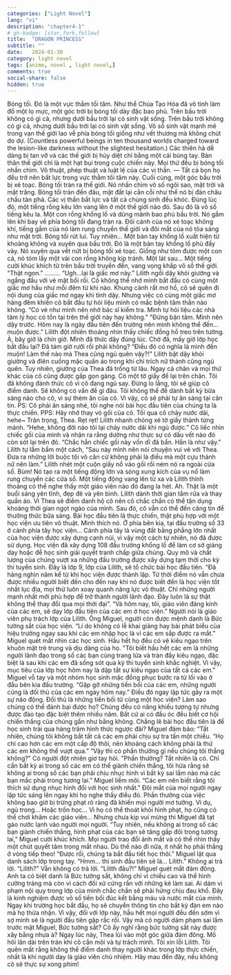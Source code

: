 ```yaml
---
categories: ["Light Novel"]
lang: "vi"
description: "chapter4-1"
# gh-badge: [star,fork,follow]
title:  "DRAGON PRINCESS"
subtitle: ""
date:   2024-01-30
category: light novel
tags: [anime, novel , light novel,]
comments: true
social-share: false
hidden: true
---
```

Bóng tối.
Đó là một vực thẳm tối tăm.
Như thể Chúa Tạo Hóa đã vô tình làm đổ một lọ mực, một góc trời bị bóng tối dày đặc bao phủ.
Trên bầu trời không có gì cả, nhưng dưới bầu trời lại có sinh vật sống.
Trên bầu trời không có gì cả, nhưng dưới bầu trời lại có sinh vật sống.
Vô số sinh vật mạnh mẽ trong vạn thế giới lao về phía bóng tối giống như vết thương mà không chút do dự. (Countless powerful beings in ten thousand worlds charged toward the lesion-like darkness without the slightest hesitation.)
Các thiên hà dễ dàng bị tan vỡ và các thế giới bị hủy diệt chỉ bằng một cái búng tay.
Bản thân thế giới chỉ là một hạt bụi trong cuộc chiến này.
Mọi thứ đều bị bóng tối nhấn chìm.
Võ thuật, phép thuật và luật lệ của các vị thần.
— Tất cả bọn họ đều trở nên bất lực trong vực thẳm tối tăm này.
Cuối cùng, một góc bầu trời bị xé toạc.
Bóng tối tràn ra thế giới.
Nó nhấn chìm vô số ngôi sao, mặt trời và mặt trăng.
Bóng tối tràn đến đâu, mặt đất lại cằn cỗi như thể nó bị đàn châu chấu tàn phá.
Các vị thần bất lực và tất cả chúng sinh đều khóc.
Đúng lúc đó, một tiếng rồng kêu lớn vang lên ở một thế giới nào đó.
Sau đó là vô số tiếng kêu la.
Một con rồng khổng lồ và dũng mãnh bao phủ bầu trời.
Nó gầm lên khi bay về phía bóng tối đang tràn ra.
Đôi cánh của nó xé toạc không khí, tiếng gầm của nó làm rung chuyển thế giới và đôi mắt của nó tỏa sáng như mặt trời.
Bóng tối rút lui.
Tuy nhiên…
Một bàn tay khổng lồ xuất hiện từ khoảng không và xuyên qua bầu trời.
Đó là một bàn tay khổng lồ phủ đầy vảy.
Nó xuyên qua vết nứt bị bóng tối xé toạc.
Giống như tóm được một con cá, nó tóm lấy một vài con rồng không kịp tránh.
Một lát sau…
Một tiếng cười khúc khích từ trên bầu trời truyền đến, vang vọng khắp vô số thế giới.
“Thật ngon.”
………
“Ugh…lại là giấc mơ này.”
Lilith ngồi dậy khỏi giường và ngẩng đầu với vẻ mặt bối rối.
Cô không thể nhớ mình bắt đầu có cùng một giấc mơ hầu như mỗi đêm từ khi nào.
Khung cảnh rất mơ hồ, cô sẽ quên đi nội dung của giấc mơ ngay khi tỉnh dậy.
Nhưng việc có cùng một giấc mơ hàng đêm khiến cô bắt đầu tự hỏi liệu mình có mắc bệnh tâm thần nào không.
“Có vẻ như mình nên nhờ bác sĩ kiểm tra. Mình tự hỏi liệu các nhà tâm lý học có tồn tại trên thế giới này hay không.”
"Đừng bận tâm. Mình nên dậy trước. Hôm nay là ngày đầu tiên đến trường nên mình không thể đến… muộn được.”
Lilith đột nhiên thoáng nhìn thấy chiếc đồng hồ treo trên tường.
À, bây giờ là chín giờ. Mình đã thức dậy đúng lúc.
Chờ đã, mấy giờ lớp học bắt đầu lại?
Đã tám giờ rưỡi rồi phải không?
“Điều đó có nghĩa là mình đến muộn! Làm thế nào mà Thea cũng ngủ quên vậy?!"
Lilith bật dậy khỏi giường và điên cuồng mặc quần áo trong khi chỉ trích nữ thánh cũng ngủ quên.
Tuy nhiên, giường của Thea đã trống từ lâu. Ngay cả chăn và mọi thứ khác của cô cũng được gấp gọn gàng.
Có một tờ giấy để lại trên chăn.
Tôi đã không đánh thức cô vì cô đang ngủ say.
Đừng lo lắng, tôi sẽ giúp cô điểm danh. Sẽ không có vấn đề gì đâu.
Tôi không thể để dành bất kỳ bữa sáng nào cho cô, vì sự thèm ăn của cô. Vì vậy, cô sẽ phải tự ăn sáng tại căn tin.
PS: Cô phải ăn sáng nhé, tôi nghe nói bài học đầu tiên của chúng ta là thực chiến.
PPS: Hãy nhớ thay vỏ gối của cô. Tối qua cô chảy nước dãi, hehe~
Trân trọng, Thea.
Rẹt rẹt!
Lilith nhanh chóng xé tờ giấy thành từng mảnh.
“Hehe, không đời nào tôi lại chảy nước dãi khi ngủ được.”
Cô liếc nhìn chiếc gối của mình và nhận ra rằng dường như thực sự có dấu vết nào đó còn sót lại trên đó.
“Chắc hẳn chiếc gối này vốn dĩ đã bẩn. Hẳn là như vậy." Lilith tự lẩm bẩm một cách, “Sau này mình nên nói chuyện vui vẻ với Thea. Đưa ra những lời buộc tội vô căn cứ không phải là điều mà một cựu thánh nữ nên làm.”
Lilith nhét một cuộn giấy nổ vào gối rồi ném nó ra ngoài cửa sổ.
Bùm!
Nó tạo ra một tiếng động lớn và sóng xung kích của vụ nổ làm rung chuyển các cửa sổ.
Một tiếng động vang lên từ xa và Lilith thỉnh thoảng có thể nghe thấy một giáo viên nào đó đang la hét.
Ah.
Thật là một buổi sáng yên tĩnh, đẹp đẽ và yên bình.
Lilith dành thời gian tắm rửa và thay quần áo. Vì Thea sẽ điểm danh hộ cô nên cô chắc chắn có thể tận dụng khoảng thời gian ngọt ngào của mình.
Sau đó, cô vẫn có thể đến căng tin để thưởng thức bữa sáng.
Bài học đầu tiên là thực chiến, thật phù hợp với một học viện ưu tiên võ thuật.
Mình thích nó.
Ở phía bên kia, tại đấu trường số 33 ở cánh phía tây học viện…
Cánh phía tây là vùng đất bằng phẳng lớn nhất của học viện được xây dựng cạnh núi, vì vậy một cách tự nhiên, nó đã được sử dụng.
Học viện đã xây dựng 108 đấu trường khổng lồ để làm cơ sở giảng dạy hoặc để học sinh giải quyết tranh chấp giữa chúng. Quy mô và chất lượng của chúng vượt xa những đấu trường được xây dựng tạm thời cho kỳ thi tuyển sinh.
Đây là lớp 9, lớp của Lilith, sẽ tổ chức bài học đầu tiên.
“Đã hàng nghìn năm kể từ khi học viện được thành lập. Từ thời điểm nó vẫn chưa được nhiều người biết đến cho đến nay khi nó được biết đến là học viện tốt nhất lục địa, mọi thứ luôn xoay quanh năng lực võ thuật. Chỉ những người mạnh nhất mới phù hợp để trở thành người lãnh đạo. Đây luôn là sự thật không thể thay đổi qua mọi thời đại”.
“Và hôm nay, tôi, giáo viên đáng kính của các em, sẽ dạy lớp đầu tiên của các em ở học viện.”
Người nói là giáo viên phụ trách lớp của Lilith. Ông Miguel, người còn được mệnh danh là Bức tường sắt của học viện.
“Lí do không có lễ khai giảng hay bài phát biểu của hiệu trưởng ngay sau khi các em nhập học là vì các em sắp được ra mắt.”
Miguel quét mắt nhìn các học sinh.
Hầu hết họ đều có vẻ kiêu ngạo trên khuôn mặt trẻ trung và dịu dàng của họ.
"Tôi biết hầu hết các em là những người lãnh đạo trong số các bạn cùng trang lứa và tràn đầy kiêu ngạo, đặc biệt là sau khi các em đã sống sót qua kỳ thi tuyển sinh khắc nghiệt. Vì vậy, mục tiêu của lớp học hôm nay là dập tắt sự kiêu ngạo của tất cả các em."
Miguel vỗ tay và một nhóm học sinh mặc đồng phục bước ra từ lối vào ở đầu bên kia đấu trường.
“Gặp gỡ những tiền bối của các em, những người cũng là đối thủ của các em ngày hôm nay.”
Điều đó ngay lập tức gây ra một sự náo động.
Đối thủ là những tiền bối từ cùng một học viện? Làm sao chúng có thể đánh bại được họ?
Chúng đều có năng khiếu tương tự nhưng được đào tạo đặc biệt thêm nhiều năm. Bất cứ ai có đầu óc đều biết cơ hội chiến thắng của chúng gần như bằng không.
Chẳng lẽ bài học đầu tiên là để học sinh trải qua hàng trăm hình thức ngược đãi?
Miguel đảm bảo: “Tất nhiên, chúng tôi không bắt tất cả các em phải chịu sự tra tấn một chiều. “Họ chỉ cao hơn các em một cấp độ thôi, nên khoảng cách không phải là thứ các em không thể vượt qua.”
“Vậy thì có phần thưởng gì nếu chúng tôi thắng không?” Có người đột nhiên giơ tay hỏi.
"Phần thưởng? Tất nhiên là có. Chỉ cần bất kỳ ai trong số các em có thể giành chiến thắng, tôi hứa rằng sẽ không ai trong số các bạn phải chịu nhục hình vì bất kỳ sai lầm nào mà các bạn mắc phải trong tương lai.” Miguel liếm môi. “Các em nên biết rằng tôi thích sử dụng nhục hình đối với học sinh nhất.”
Đôi mắt của mọi người ngay lập tức sáng lên ngay khi họ nghe thấy điều đó. Phần thưởng của việc không bao giờ bị trừng phạt rõ ràng đã khiến mọi người mơ tưởng.
Ví dụ, ngủ trong…
Hoặc trốn học…
Vì họ có thể thoát khỏi hình phạt, họ cũng có thể chơi khăm các giáo viên...
Nhưng chưa kịp vui mừng thì Miguel đã tạt gáo nước lạnh vào người mọi người.
“Tuy nhiên, nếu không ai trong số các bạn giành chiến thắng, hình phạt của các bạn sẽ tăng gấp đôi trong tương lai,” Miguel cười khúc khích.
Mọi người trao đổi ánh mắt và có thể nhìn thấy một chút quyết tâm trong mắt nhau.
Dù thế nào đi nữa, ít nhất họ phải thắng ở vòng tiếp theo!
“Được rồi, chúng ta bắt đầu tiết học thôi.” Miguel lật qua danh sách lớp trong tay. “Hmm… thí sinh đầu tiên sẽ là… Lilith.”
Không ai trả lời.
“Lilith?”
Vẫn không có trả lời.
“Lilith đâu?!”
Miguel quét mắt đám đông. Anh ta có biệt danh là Bức tường sắt, không chỉ vì chiều cao và thể hình cường tráng mà còn vì cách đối xử cứng rắn với những kẻ làm sai.
Ai dám vi phạm nội quy trong lớp của mình chắc chắn sẽ phải hứng chịu đau khổ.
Đây là kinh nghiệm được vô số tiền bối đúc kết bằng máu và nước mắt của mình. Ngay khi trường học bắt đầu, họ sẽ chuyển thông tin cho bất kỳ đàn em nào mà họ thừa nhận.
Vì vậy, đối với lớp này, hầu hết mọi người đều đến sớm vì sợ mình sẽ là người đầu tiên gặp rắc rối.
Vậy mà có người dám phạm sai lầm trước mặt Miguel, Bức tường sắt?
Cô ấy nghĩ rằng bức tường sắt này được xây bằng nhựa à?
Ngay lúc này, Thea lùi vào một góc giữa đám đông.
Mồ hôi lăn dài trên trán khi cô cắn môi và tự trách mình.
Tôi xin lỗi Lilith.
Tôi quên mất rằng không thể điểm danh thay người khác trong lớp thực chiến, nhất là khi người dạy là giáo viên chủ nhiệm.
Hãy mau đến đây, nếu không cô sẽ thực sự xong phim!
